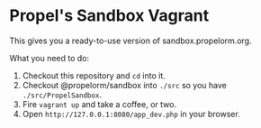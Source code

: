 # Propel's Sandbox Vagrant

This gives you a ready-to-use version of sandbox.propelorm.org.

What you need to do:

1. Checkout this repository and `cd` into it.
2. Checkout @propelorm/sandbox into `./src` so you have `./src/PropelSandbox`.
3. Fire `vagrant up` and take a coffee, or two.
4. Open `http://127.0.0.1:8080/app_dev.php` in your browser.